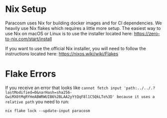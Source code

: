 # Nix Setup

Paracosm uses Nix for building docker images and for CI dependencies. We heavily use Nix flakes which requires a little more setup. The easiest way to use Nix on macOS or Linux is to use the installer located here: https://zero-to-nix.com/start/install

If you want to use the official Nix installer, you will need to follow the instructions located here: https://nixos.wiki/wiki/Flakes

# Flake Errors
If you receive an error that looks like `cannot fetch input 'path:../../.?lastModified=0&narHash=sha256-GwiMX0tMqRYHeABWRWUIB6%2BLAA2yYtQqF8l1C5QkLTo%3D' because it uses a relative path` you need to run:

```
nix flake lock --update-input paracosm
```
